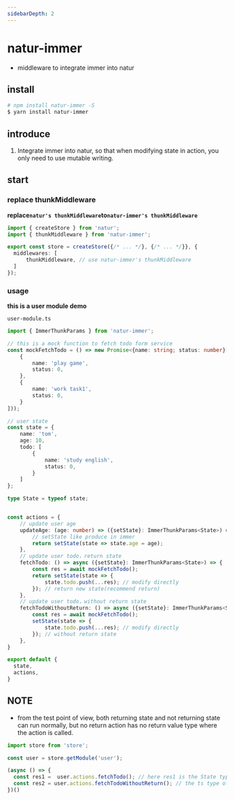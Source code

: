 ```yaml
---
sidebarDepth: 2
---
```


# natur-immer
- middleware to integrate immer into natur


## install

```bash
# npm install natur-immer -S
$ yarn install natur-immer
```

## introduce

1. Integrate immer into natur, so that when modifying state in action, you only need to use mutable writing.

## start


### replace thunkMiddleware

**replace`natur's thunkMiddleware`to`natur-immer's thunkMiddleware`**

```ts {2,6}
import { createStore } from 'natur';
import { thunkMiddleware } from 'natur-immer';

export const store = createStore({/* ... */}, {/* ... */}}, {
  middlewares: [
      thunkMiddleware, // use natur-immer's thunkMiddleware
  ]
});
```

### usage

**this is a user module demo**

`user-module.ts`
```ts
import { ImmerThunkParams } from 'natur-immer';

// this is a mock function to fetch todo form service
const mockFetchTodo = () => new Promise<{name: string; status: number}[]>(res => res([
    {
        name: 'play game',
        status: 0,
    },
    {
        name: 'work task1',
        status: 0,
    }
]));

// user state
const state = {
    name: 'tom',
    age: 10,
    todo: [
        {
            name: 'study english',
            status: 0,
        }
    ]
};

type State = typeof state;


const actions = {
    // update user age
    updateAge: (age: number) => ({setState}: ImmerThunkParams<State>) => {
        // setState like produce in immer
        return setState(state => state.age = age);
    },
    // update user todo，return state
    fetchTodo: () => async ({setState}: ImmerThunkParams<State>) => {
        const res = await mockFetchTodo();
        return setState(state => {
            state.todo.push(...res); // modify directly
        }); // return new state(recommend return)
    },
    // update user todo，without return state
    fetchTodoWithoutReturn: () => async ({setState}: ImmerThunkParams<State>) => {
        const res = await mockFetchTodo();
        setState(state => {
            state.todo.push(...res); // modify directly
        }); // without return state
    },
}

export default {
  state,
  actions,
}
```

## NOTE

- from the test point of view, both returning state and not returning state can run normally, but no return action has no return value type where the action is called.
```ts
import store from 'store';

const user = store.getModule('user');

(async () => {
  const res1 =  user.actions.fetchTodo(); // here res1 is the State type of the user module
  const res2 = user.actions.fetchTodoWithoutReturn(); // the ts type of res2 here is the undefined type
})()

```

